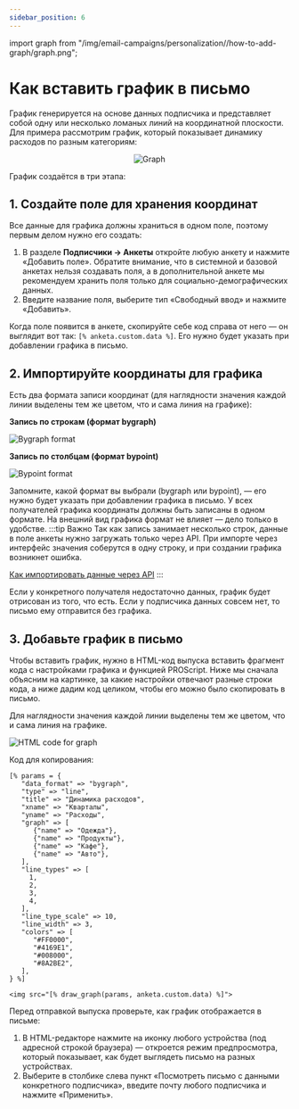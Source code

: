 ```yaml
---
sidebar_position: 6
---
```


import graph from "/img/email-campaigns/personalization//how-to-add-graph/graph.png";

# Как вставить график в письмо

График генерируется на основе данных подписчика и представляет собой одну или несколько ломаных линий на координатной плоскости. Для примера рассмотрим график, который показывает динамику расходов по разным категориям:

<p align="center">
    <img src={graph} alt="Graph" />
</p>

График создаётся в три этапа:

## 1. Создайте поле для хранения координат

Все данные для графика должны храниться в одном поле, поэтому первым делом нужно его создать:

1. В разделе **Подписчики → Анкеты** откройте любую анкету и нажмите «Добавить поле». Обратите внимание, что в системной и базовой анкетах нельзя создавать поля, а в дополнительной анкете мы рекомендуем хранить поля только для социально-демографических данных.
2. Введите название поля, выберите тип «Свободный ввод» и нажмите «Добавить».

Когда поле появится в анкете, скопируйте себе код справа от него — он выглядит вот так: `[% anketa.custom.data %]`. Его нужно будет указать при добавлении графика в письмо.

## 2. Импортируйте координаты для графика

Есть два формата записи координат (для наглядности значения каждой линии выделены тем же цветом, что и сама линия на графике):

**Запись по строкам (формат bygraph)**

![Bygraph format](/img/email-campaigns/personalization//how-to-add-graph/bygraph-format.png) <br/>

**Запись по столбцам (формат bypoint)**

![Bypoint format](/img/email-campaigns/personalization//how-to-add-graph/bypoint-format.png) <br/>

Запомните, какой формат вы выбрали (bygraph или bypoint), — его нужно будет указать при добавлении графика в письмо. У всех получателей графика координаты должны быть записаны в одном формате. На внешний вид графика формат не влияет — дело только в удобстве.
:::tip Важно
Так как запись занимает несколько строк, данные в поле анкеты нужно загружать только через API. При импорте через интерфейс значения соберутся в одну строку, и при создании графика возникнет ошибка.

[Как импортировать данные через API](https://sendsay.ru/api/api.html#C%D0%BE%D0%B7%D0%B4%D0%B0%D1%82%D1%8C-%D0%BF%D0%BE%D0%B4%D0%BF%D0%B8%D1%81%D1%87%D0%B8%D0%BA%D0%B0-%D0%9E%D0%B1%D0%BD%D0%BE%D0%B2%D0%B8%D1%82%D1%8C-%D0%B4%D0%B0%D0%BD%D0%BD%D1%8B%D0%B5-%D0%BF%D0%BE%D0%B4%D0%BF%D0%B8%D1%81%D1%87%D0%B8%D0%BA%D0%B0-%D0%9A%D0%94)
:::

Если у конкретного получателя недостаточно данных, график будет отрисован из того, что есть. Если у подписчика данных совсем нет, то письмо ему отправится без графика.

## 3. Добавьте график в письмо

Чтобы вставить график, нужно в HTML-код выпуска вставить фрагмент кода с настройками графика и функцией PROScript. Ниже мы сначала объясним на картинке, за какие настройки отвечают разные строки кода, а ниже дадим код целиком, чтобы его можно было скопировать в письмо.

Для наглядности значения каждой линии выделены тем же цветом, что и сама линия на графике.

![HTML code for graph](/img/email-campaigns/personalization//how-to-add-graph/html-code-for-graph.png) <br/>

Код для копирования:

```
[% params = {
   "data_format" => "bygraph",
   "type" => "line",
   "title" => "Динамика расходов",
   "xname" => "Кварталы",
   "yname" => "Расходы",
   "graph" => [
      {"name" => "Одежда"},
      {"name" => "Продукты"},
      {"name" => "Кафе"},
      {"name" => "Авто"},
   ],
   "line_types" => [
     1,
     2,
     3,
     4,
   ],
   "line_type_scale" => 10,
   "line_width" => 3,
   "colors" => [
      "#FF0000",
      "#4169E1",
      "#008000",
      "#8A2BE2",
   ],
} %]

<img src="[% draw_graph(params, anketa.custom.data) %]">
```

Перед отправкой выпуска проверьте, как график отображается в письме:

1. В HTML-редакторе нажмите на иконку любого устройства (под адресной строкой браузера) — откроется режим предпросмотра, который показывает, как будет выглядеть письмо на разных устройствах.
2. Выберите в столбике слева пункт «Посмотреть письмо с данными конкретного подписчика», введите почту любого подписчика и нажмите «Применить».
